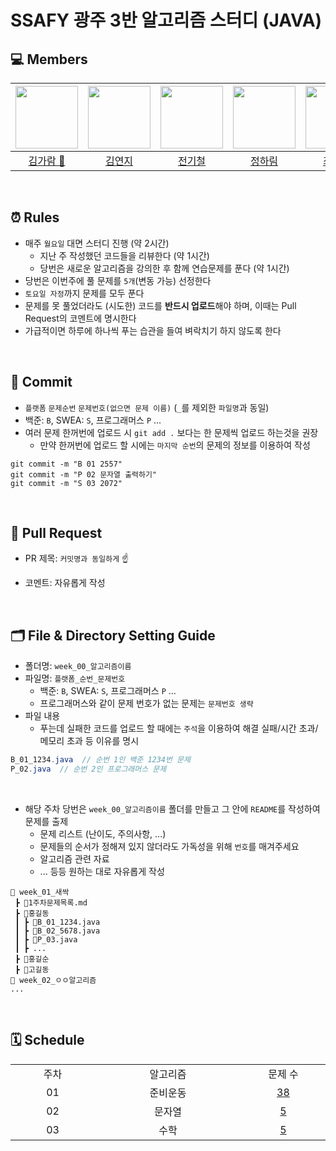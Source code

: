 # SSAFY 광주 3반 알고리즘 스터디 (JAVA)

## 💻 Members
| [<img src="https://avatars.githubusercontent.com/u/126746542?v=4" width="100">](https://github.com/garamgim) |  [<img src="https://avatars.githubusercontent.com/u/150763254?v=4" width="100">](https://github.com/yjkim9497)| [<img src="https://avatars.githubusercontent.com/u/57222722?v=4" width="100">](https://github.com/jbs3047) | [<img src="https://avatars.githubusercontent.com/u/121501361?v=4" width="100">](https://github.com/souffle1903) | [<img src="https://avatars.githubusercontent.com/u/156279478?v=4" width="100">](https://github.com/Jaewooooon) | 
| :-----------------------------------: | :---------------------------------------: |:---------------------------------------: | :-----------------------------------: | :------------------------------------: |
|[김가람 📢](https://github.com/garamgim)|[김연지](https://github.com/yjkim9497)|[전기철](https://github.com/jbs3047)|[정하림](https://github.com/souffle1903)|[최재원](https://github.com/Jaewooooon)|
<br>

## ⏰ Rules

-  매주 `월요일` 대면 스터디 진행 (약 2시간)
   -   지난 주 작성했던 코드들을 리뷰한다 (약 1시간)
   -   당번은 새로운 알고리즘을 강의한 후 함께 연습문제를 푼다 (약 1시간)
-  당번은 이번주에 풀 문제를 `5개`(변동 가능) 선정한다
-  `토요일 자정`까지 문제를 모두 푼다
-  문제를 못 풀었더라도 (시도한) 코드를 **반드시 업로드**해야 하며, 이때는 Pull Request의 코멘트에 명시한다
-  가급적이면 하루에 하나씩 푸는 습관을 들여 벼락치기 하지 않도록 한다 

<br>

## 🌱 Commit 
- `플랫폼` `문제순번` `문제번호(없으면 문제 이름)` (`_`를 제외한 `파일명`과 동일)
- 백준: `B`, SWEA: `S`, 프로그래머스 `P` ...
- 여러 문제 한꺼번에 업로드 시 `git add .` 보다는 한 문제씩 업로드 하는것을 권장
  - 만약 한꺼번에 업로드 할 시에는 `마지막 순번`의 문제의 정보를 이용하여 작성
  
```
git commit -m "B 01 2557"
git commit -m "P 02 문자열 출력하기"
git commit -m "S 03 2072"
```

<br>

## 📝 Pull Request 
- PR 제목: `커밋명과 동일하게` ☝️

- 코멘트: 자유롭게 작성


<br>

## 🗂️ File & Directory Setting Guide
- 폴더명: `week_00_알고리즘이름`
- 파일명: `플랫폼_순번_문제번호`
  - 백준: `B`, SWEA: `S`, 프로그래머스 `P` ...
  - 프로그래머스와 같이 문제 번호가 없는 문제는 `문제번호 생략`
- 파일 내용
  - 푸는데 실패한 코드를 업로드 할 때에는 `주석`을 이용하여 해결 실패/시간 초과/메모리 초과 등 이유를 명시
```java
B_01_1234.java  // 순번 1인 백준 1234번 문제 
P_02.java  // 순번 2인 프로그래머스 문제
```
<br>

- 해당 주차 당번은 `week_00_알고리즘이름` 폴더를 만들고 그 안에 `README`를 작성하여 문제를 출제
  - 문제 리스트 (난이도, 주의사항, ...)
  - 문제들의 순서가 정해져 있지 않더라도 가독성을 위해 `번호`를 매겨주세요
  - 알고리즘 관련 자료
  - ... 등등 원하는 대로 자유롭게 작성
```
📂 week_01_새싹
 ┣ 📜1주차문제목록.md
 ┣ 📂홍길동
 ┃ ┣ 📜B_01_1234.java 
 ┃ ┣ 📜B_02_5678.java 
 ┃ ┣ 📜P_03.java
 ┃ ┣ ...
 ┣ 📂홍길순
 ┣ 📂고길동
📂 week_02_ㅇㅇ알고리즘
...
 ```



<br>

## 🗓️ Schedule

<table>
  <tr>
    <td align="center">주차</td>
    <td align="center">알고리즘</td>
    <td align="center">문제 수</td>
  </tr>
  <tr>
    <td align="center" width="120px">01</td>
    <td align="center" width="220px">준비운동</td>
    <td align="center" width="120px"><a href="https://github.com/garamgim/ssafy-gwangju3-java-algorithms/blob/master/week_01_%EB%B0%B1%EC%A4%80%EC%83%88%EC%8B%B9%EB%AC%B8%EC%A0%9C/1%EC%A3%BC%EC%B0%A8%EB%AC%B8%EC%A0%9C%EB%AA%A9%EB%A1%9D.md">38</a></td>
  </tr>
  <tr>
    <td align="center" width="120px">02</td>
    <td align="center" width="220px">문자열</td>
    <td align="center" width="120px"><a href="https://github.com/garamgim/ssafy-gwangju3-java-algorithms/blob/master/week_02_%EB%AC%B8%EC%9E%90%EC%97%B4/2%EC%A3%BC%EC%B0%A8%EB%AC%B8%EC%A0%9C%EB%AA%A9%EB%A1%9D.md">5</a></td>
  </tr>
  <tr>
    <td align="center" width="120px">03</td>
    <td align="center" width="220px">수학</td>
    <td align="center" width="120px"><a href="https://github.com/yjkim9497/YEONJI/blob/master/week_03_%EC%88%98%ED%95%99/3%EC%A3%BC%EC%B0%A8%EB%AC%B8%EC%A0%9C%EB%AA%A9%EB%A1%9D.md">5</a></td>
  </tr>

